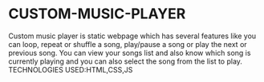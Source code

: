 # CUSTOM-MUSIC-PLAYER
Custom music player is static webpage which has several features like you can loop, repeat or shuffle a song, play/pause a song or play the next or previous song. You can view your songs list and also know which song is currently playing and you can also select the song from the list to play.
TECHNOLOGIES USED:HTML,CSS,JS
